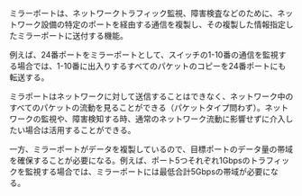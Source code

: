 ミラーポートは、ネットワークトラフィック監視、障害検査などのために、ネットワーク設備の特定のポートを経由する通信を複製し、その複製した情報指定したミラーポートに送付する機能。

例えば、24番ポートをミラーポートとして、スイッチの1-10番の通信を監視する場合では、1-10番に出入りするすべてのパケットのコピーを24番ポートにも転送する。

ミラポートはネットワークに対して送信することはできなく、ネットワーク中のすべてのパケットの流動を見ることができる（パケットタイプ問わず）。ネットワークの監視や、障害検知する時、通常のネットワーク流動に影響せずに介入したい場合は活用することができる。

一方、ミラーポートがデータを複製しているので、目標ポートのデータ量の帯域を確保することが必要になる。例えば、ポート5つそれぞれ1Gbpsのトラフィックを監視する場合では、ミラーポートには最低合計5Gbpsの帯域が必要になる。